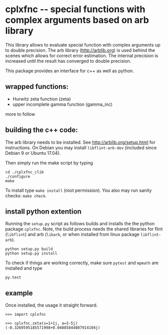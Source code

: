 cplxfnc -- special functions with complex arguments based on arb library
========================================================================

This library allows to evaluate special function with complex arguments up to double precision.
The arb library (http://arblib.org) is used behind the scenes which allows for correct error estimation. The internal precision
is increased until the result has converged to double precision.

This package provides an interface for c++ as well as python.

## wrapped functions:

* Hurwitz zeta function (zeta)
* upper incomplete gamma function (gamma_inc)

more to follow

## building the c++ code:  

The arb library needs to be installed. See http://arblib.org/setup.html for instructions. 
On Debian you may install `libflint-arb-dev` (included since Debian 9 or Ubuntu 17.04).
    
Then simply run the make script by typing
       
    cd ./cplxfnc_clib
    ./configure
    make
    
To install type `make install` (root permission). You also may run sanity checks: `make check`.

## install python extention

Running the `setup.py` script as follows builds and installs the the python package `cplxfnc`.
Note, the build process needs the shared libraries for flint (`libflint`) and arb (`libarb`, or when installed from
linux package `libflint-arb`).

    python setup.py build
    python setup.py install

To check if things are working correctly, make sure `pytest` and `mpmath` are installed and type

    py.test
    
## example

Once installed, the usage it straight forward.

    >>> import cplxfnc
    
    >>> cplxfnc.zeta(s=1+1j, a=3-5j)
    (-0.3269595185571998+0.04885844807914104j)
